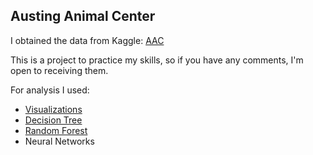 ## Austing Animal Center

I obtained the data from Kaggle: [AAC](https://www.kaggle.com/datasets/aaronschlegel/austin-animal-center-shelter-intakes-and-outcomes?select=aac_intakes_outcomes.csv)

This is a project to practice my skills, so if you have any comments, I'm open to receiving them.

For analysis I used:

- [Visualizations](AAC_Visualizations.md)
- [Decision Tree](AAC_Decision_tree.md)
- [Random Forest](AAC_random_forest.md)
- Neural Networks


